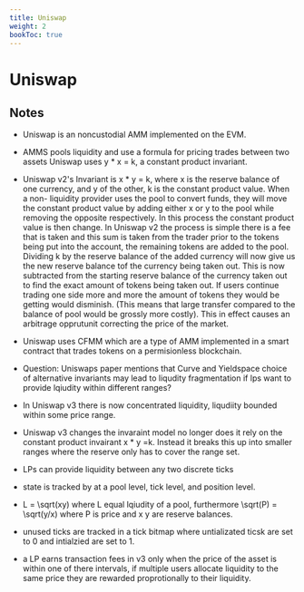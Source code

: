 ```yaml
---
title: Uniswap
weight: 2
bookToc: true
---
```


# Uniswap

## Notes

- Uniswap is an noncustodial  AMM implemented on the EVM.
- AMMS pools liquidity and use a formula for pricing trades between two assets Uniswap uses y * x = k, a constant product invariant. 

- Uniswap v2's Invariant  is x * y = k, where x is the reserve balance of one currency, and y of the other, k is the constant product value. When a non- liquidity provider uses the pool to convert funds, they will move the constant product value by adding either x or y to the pool while removing the opposite respectively. In this process the constant product value is then change. In Uniswap v2 the process is simple there is a fee that is taken and this sum is taken from the trader prior to the tokens being put into the account, the remaining tokens are added to the pool. Dividing k by the reserve balance of the added currency will now give us the new reserve balance tof the currency being taken out. This is now subtracted from the starting reserve balance of the currency taken out to find the exact amount of tokens being taken out. If users continue trading one side more and more the amount of tokens they would be getting would disminish. (This means that large transfer compared to the balance of pool would be grossly more costly). This in effect causes an arbitrage opprutunit correcting the price of the market. 

- Uniswap uses CFMM which are a type of AMM implemented in a smart contract that trades tokens on a permisionless blockchain. 

- Question: Uniswaps paper mentions that Curve and Yieldspace choice of alternative invariants may lead to liqudity fragmentation if lps want to provide lqiudity within different ranges? 

- In Uniswap v3 there is now concentrated liquidity, liqudiity bounded within some price range.

- Uniswap v3 changes the invaraint model no longer does it rely on the constant product invairant x * y =k. Instead it breaks this up into smaller ranges where the reserve only has to cover the range set. 

- LPs can provide liquidity between any two discrete ticks

- state is tracked by at a pool level, tick level, and position level.

- L = \sqrt(xy) where L equal lqiudity of a pool, furthermore \sqrt(P) = \sqrt(y/x) where P is price and x y are reserve balances. 

- unused ticks are tracked in a tick bitmap where untializated ticsk are set to 0 and intialzied are set to 1.

- a LP earns transaction fees in v3 only when the price of the asset is within one of there intervals, if multiple users allocate liquidity to the same price they are rewarded proprotionally to their liquidity. 